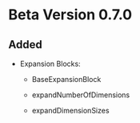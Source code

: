 # Beta Version 0.7.0

## Added

* Expansion Blocks:

  * BaseExpansionBlock

  * expandNumberOfDimensions

  * expandDimensionSizes
